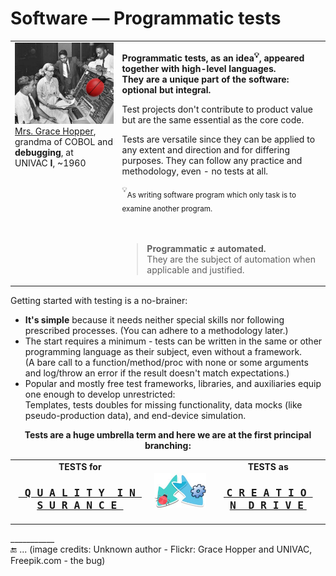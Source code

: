 # Software &mdash; Programmatic tests

<table><tr valign="top"><td><picture><img alt="&nbsp;UNIVAC 1 console, ~1960" src="../../_rsc/_img/photo/hist/1960.Univac1.GraceHopper_wMoth.jpg"></picture><br />
<a href="../../pencraft/README+/quotes/README+/contributors/README.md#Grace-Hopper">Mrs.&nbsp;Grace Hopper</a>, grandma of COBOL and <b>debugging</b>, at UNIVAC&nbsp;<b>I</b>, ~1960
</td><td>
<p><b>Programmatic tests, as an idea<sup>💡</sup>, appeared together with high-level languages.<br />
They are a unique part of the software: optional but integral.</b></p>
<p>Test projects don't contribute to product value but are the same essential as the core code. </p>
<p>Tests are versatile since they can be applied to any extent and direction and for differing purposes. They can follow any practice and methodology, even - no tests at all.</p>
<sup>💡</sup><sub>As writing software program which only task is to examine another program.</sub>
<br /><br /><br />
<blockquote><b>Programmatic ≠ automated.</b><br />They are the subject of automation when applicable and justified.</blockquote>
</td></tr></table>

Getting started with testing is a no-brainer:

+ **It's simple** because it needs neither special skills nor following prescribed processes. (You can adhere to a methodology later.)
+ The start requires a minimum - tests can be written in the same or other programming language as their subject, even without a framework.\
(A bare call to a function/method/proc with none or some arguments and log/throw an error if the result doesn't match expectations.)
+ Popular and mostly free test frameworks, libraries, and auxiliaries equip one enough to develop unrestricted:\
Templates, tests doubles for missing functionality, data mocks (like pseudo-production data), and end-device simulation.

<p align="center"><b>Tests are a huge umbrella term and here we are at the first principal branching:</b></p>
<table><tr><td>
  <div align="center"><b>TESTS for</b><br /><h3><a href="asQA/"><samp><ins>&nbsp;Q&thinsp;U&thinsp;A&thinsp;L&thinsp;I&thinsp;T&thinsp;Y&nbsp;&nbsp;I&thinsp;N&thinsp;S&thinsp;U&thinsp;R&thinsp;A&thinsp;N&thinsp;C&thinsp;E&nbsp;</ins></samp></a></h3></div>
</td><td><picture><img alt="&nbsp;arrows down left and right" src="../../_rsc/_img/signs/arrows/arrows-overlay_bifurc-down-deco.jpg"/></picture></td><td>
  <div align="center"><b>TESTS as</b><br /><h3><a href="asDrive/"><b><ins>&nbsp;<samp>C&thinsp;R&thinsp;E&thinsp;A&thinsp;T&thinsp;I&thinsp;O&thinsp;N&nbsp;&nbsp;D&thinsp;R&thinsp;I&thinsp;V&thinsp;E</samp>&nbsp;</ins></b></a></h3></div>
</td></tr></table>

\___________\
:end: ... (image credits: Unknown author - Flickr: Grace Hopper and UNIVAC, Freepik.com - the bug)
